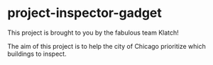 # project-inspector-gadget

This project is brought to you by the fabulous team Klatch!

The aim of this project is to help the city of Chicago prioritize which buildings to inspect.
